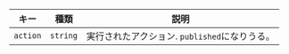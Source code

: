 | キー       | 種類       | 説明                            |
| -------- | -------- | ----------------------------- |
| `action` | `string` | 実行されたアクション. `published`になりうる。 |
